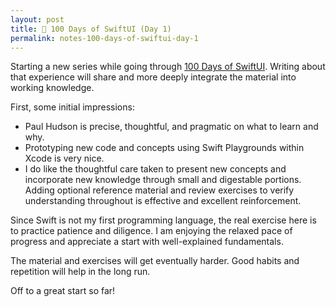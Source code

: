 ```yaml
---
layout: post
title: 📔 100 Days of SwiftUI (Day 1)
permalink: notes-100-days-of-swiftui-day-1
---
```


Starting a new series while going through [100 Days of SwiftUI](https://www.hackingwithswift.com/100/swiftui). Writing about that experience will share and more deeply integrate the material into working knowledge.

First, some initial impressions:
* Paul Hudson is precise, thoughtful, and pragmatic on what to learn and why.
* Prototyping new code and concepts using Swift Playgrounds within Xcode is very nice.
* I do like the thoughtful care taken to present new concepts and incorporate new knowledge through small and digestable portions. Adding optional reference material and review exercises to verify understanding throughout is effective and excellent reinforcement. 

Since Swift is not my first programming language, the real exercise here is to practice patience and diligence. I am enjoying the relaxed pace of progress and appreciate a start with well-explained fundamentals. 

The material and exercises will get eventually harder. Good habits and repetition  will help in the long run.

Off to a great start so far!

